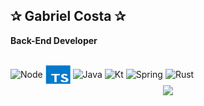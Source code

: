## ✰ Gabriel Costa ✰

<strong>Back-End Developer</strong>
<div style="display: inline_block"><br>
  <img align="center" alt="Node" height="30" width="40" src="https://cdn.jsdelivr.net/gh/devicons/devicon/icons/nodejs/nodejs-original.svg">
  <img align="center" alt="Type" height="30" width="40" src="https://raw.githubusercontent.com/devicons/devicon/master/icons/typescript/typescript-plain.svg">
  <img align="center" alt="Java" height="30" width="40" src="https://cdn.jsdelivr.net/gh/devicons/devicon/icons/java/java-original.svg">
  <img align="center" alt="Kt" height="30" width="40" src="https://cdn.jsdelivr.net/gh/devicons/devicon/icons/kotlin/kotlin-plain.svg">
    <img align="center" alt="Spring" height="30" width="40" src="https://cdn.jsdelivr.net/gh/devicons/devicon/icons/spring/spring-original.svg">
  <img align="center" alt="Rust" height="40" width="40" src="https://icons-for-free.com/download-icon-vscode+icons+type+rust-1324451477410103145_0.svg">
</div>
<div align="center" >
  <img align="center" src="[[https://mir-s3-cdn-cf.behance.net/project_modules/disp/fe36cc42774743.57ee5f329fae6.gif](https://rustacean.net/assets/rustacean-flat-happy.png)](https://rustacean.net/assets/rustacean-flat-happy.png)" >
</div>
  
